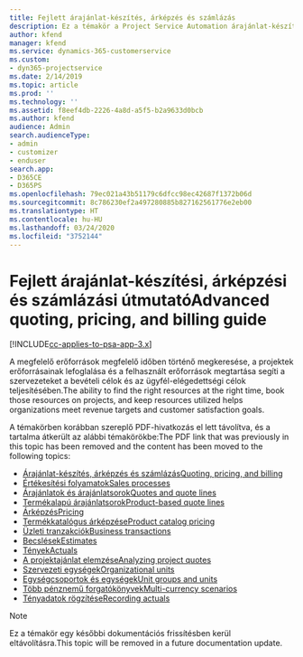 ```yaml
---
title: Fejlett árajánlat-készítés, árképzés és számlázás
description: Ez a témakör a Project Service Automation árajánlat-készítéséről, számlázásáról és árképzéséről nyújt információt.
author: kfend
manager: kfend
ms.service: dynamics-365-customerservice
ms.custom:
- dyn365-projectservice
ms.date: 2/14/2019
ms.topic: article
ms.prod: ''
ms.technology: ''
ms.assetid: f8eef4db-2226-4a8d-a5f5-b2a9633d0bcb
ms.author: kfend
audience: Admin
search.audienceType:
- admin
- customizer
- enduser
search.app:
- D365CE
- D365PS
ms.openlocfilehash: 79ec021a43b51179c6dfcc98ec42687f1372b06d
ms.sourcegitcommit: 8c786230ef2a497280885b827162561776e2eb00
ms.translationtype: HT
ms.contentlocale: hu-HU
ms.lasthandoff: 03/24/2020
ms.locfileid: "3752144"
---
```

# <a name="advanced-quoting-pricing-and-billing-guide"></a><span data-ttu-id="9fd11-103">Fejlett árajánlat-készítési, árképzési és számlázási útmutató</span><span class="sxs-lookup"><span data-stu-id="9fd11-103">Advanced quoting, pricing, and billing guide</span></span>

[!INCLUDE[cc-applies-to-psa-app-3.x](../../includes/cc-applies-to-psa-app-3x.md)]

<span data-ttu-id="9fd11-104">A megfelelő erőforrások megfelelő időben történő megkeresése, a projektek erőforrásainak lefoglalása és a felhasznált erőforrások megtartása segíti a szervezeteket a bevételi célok és az ügyfél-elégedettségi célok teljesítésében.</span><span class="sxs-lookup"><span data-stu-id="9fd11-104">The ability to find the right resources at the right time, book those resources on projects, and keep resources utilized helps organizations meet revenue targets and customer satisfaction goals.</span></span> 

<span data-ttu-id="9fd11-105">A témakörben korábban szereplő PDF-hivatkozás el lett távolítva, és a tartalma átkerült az alábbi témakörökbe:</span><span class="sxs-lookup"><span data-stu-id="9fd11-105">The PDF link that was previously in this topic has been removed and the content has been moved to the following topics:</span></span>

- [<span data-ttu-id="9fd11-106">Árajánlat-készítés, árképzés és számlázás</span><span class="sxs-lookup"><span data-stu-id="9fd11-106">Quoting, pricing, and billing</span></span>](../quote-bill-price.md)
- [<span data-ttu-id="9fd11-107">Értékesítési folyamatok</span><span class="sxs-lookup"><span data-stu-id="9fd11-107">Sales processes</span></span>](../basic-sales-process.md)
- [<span data-ttu-id="9fd11-108">Árajánlatok és árajánlatsorok</span><span class="sxs-lookup"><span data-stu-id="9fd11-108">Quotes and quote lines</span></span>](../basic-quote-lines.md)
- [<span data-ttu-id="9fd11-109">Termékalapú árajánlatsorok</span><span class="sxs-lookup"><span data-stu-id="9fd11-109">Product-based quote lines</span></span>](../product-based-quote-lines.md)
- [<span data-ttu-id="9fd11-110">Árképzés</span><span class="sxs-lookup"><span data-stu-id="9fd11-110">Pricing</span></span>](../basic-pricing.md)
- [<span data-ttu-id="9fd11-111">Termékkatalógus árképzése</span><span class="sxs-lookup"><span data-stu-id="9fd11-111">Product catalog pricing</span></span>](../product-catalog-pricing.md)
- [<span data-ttu-id="9fd11-112">Üzleti tranzakciók</span><span class="sxs-lookup"><span data-stu-id="9fd11-112">Business transactions</span></span>](../basic-business-transactions.md)
- [<span data-ttu-id="9fd11-113">Becslések</span><span class="sxs-lookup"><span data-stu-id="9fd11-113">Estimates</span></span>](../estimates.md)
- [<span data-ttu-id="9fd11-114">Tények</span><span class="sxs-lookup"><span data-stu-id="9fd11-114">Actuals</span></span>](../actuals.md)
- [<span data-ttu-id="9fd11-115">A projektajánlat elemzése</span><span class="sxs-lookup"><span data-stu-id="9fd11-115">Analyzing project quotes</span></span>](../basic-analyzing-quotes.md)
- [<span data-ttu-id="9fd11-116">Szervezeti egységek</span><span class="sxs-lookup"><span data-stu-id="9fd11-116">Organizational units</span></span>](../advanced-organizational.md)
- [<span data-ttu-id="9fd11-117">Egységcsoportok és egységek</span><span class="sxs-lookup"><span data-stu-id="9fd11-117">Unit groups and units</span></span>](../advanced-units.md)
- [<span data-ttu-id="9fd11-118">Több pénznemű forgatókönyvek</span><span class="sxs-lookup"><span data-stu-id="9fd11-118">Multi-currency scenarios</span></span>](../advanced-currency.md)
- [<span data-ttu-id="9fd11-119">Tényadatok rögzítése</span><span class="sxs-lookup"><span data-stu-id="9fd11-119">Recording actuals</span></span>](../advanced-actuals.md)

> [!NOTE]
> <span data-ttu-id="9fd11-120">Ez a témakör egy későbbi dokumentációs frissítésben kerül eltávolításra.</span><span class="sxs-lookup"><span data-stu-id="9fd11-120">This topic will be removed in a future documentation update.</span></span> 
